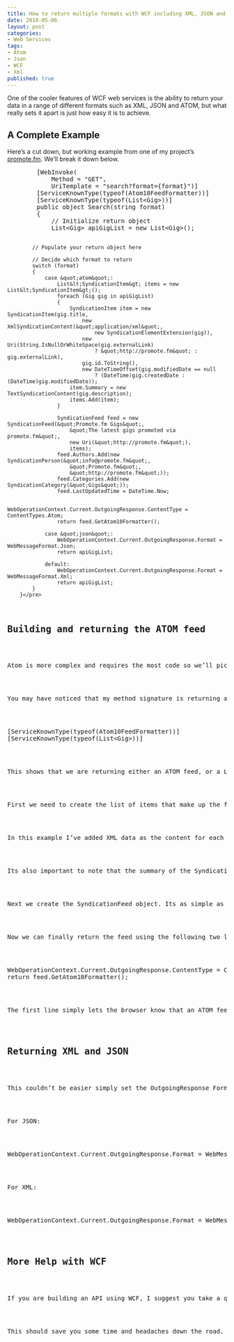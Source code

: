 ```yaml
---
title: How to return multiple formats with WCF including XML, JSON and ATOM
date: 2010-05-06
layout: post
categories:
- Web Services
tags:
- Atom
- Json
- WCF
- Xml
published: true
---
```


<p>One of the cooler features of WCF web services is the ability to return your data in a range of different formats such as XML, JSON and ATOM, but what really sets it apart is just how easy it is to achieve.</p>  
<h2>A Complete Example</h2>  
<p>Here’s a cut down, but working example from one of my project’s <a title="Promote.fm" href="http://promote.fm">promote.fm</a>. We’ll break it down below.</p>  
<pre class="prettyprint">        [WebInvoke(
            Method = &quot;GET&quot;,
            UriTemplate = &quot;search?format={format}&quot;)]
        [ServiceKnownType(typeof(Atom10FeedFormatter))]
        [ServiceKnownType(typeof(List&lt;Gig&gt;))]
        public object Search(string format)
        {
            // Initialize return object
            List&lt;Gig&gt; apiGigList = new List&lt;Gig&gt;();

            // Populate your return object here

            // Decide which format to return
            switch (format)
            {
                case &quot;atom&quot;:
                    List&lt;SyndicationItem&gt; items = new List&lt;SyndicationItem&gt;();
                    foreach (Gig gig in apiGigList)
                    {
                        SyndicationItem item = new SyndicationItem(gig.title,
                            new XmlSyndicationContent(&quot;application/xml&quot;,
                                new SyndicationElementExtension(gig)),
                            new Uri(String.IsNullOrWhiteSpace(gig.externalLink)
                                ? &quot;http://promote.fm&quot; : gig.externalLink),
                            gig.id.ToString(),
                            new DateTimeOffset(gig.modifiedDate == null
                                ? (DateTime)gig.createdDate : (DateTime)gig.modifiedDate));
                        item.Summary = new TextSyndicationContent(gig.description);
                        items.Add(item);
                    }

                    SyndicationFeed feed = new SyndicationFeed(&quot;Promote.fm Gigs&quot;,
                        &quot;The latest gigs promoted via promote.fm&quot;,
                        new Uri(&quot;http://promote.fm&quot;),
                        items);
                    feed.Authors.Add(new SyndicationPerson(&quot;info@promote.fm&quot;,
                        &quot;Promote.fm&quot;,
                        &quot;http://promote.fm&quot;));
                    feed.Categories.Add(new SyndicationCategory(&quot;Gigs&quot;));
                    feed.LastUpdatedTime = DateTime.Now;

                    WebOperationContext.Current.OutgoingResponse.ContentType = ContentTypes.Atom;
                    return feed.GetAtom10Formatter();

                case &quot;json&quot;:
                    WebOperationContext.Current.OutgoingResponse.Format = WebMessageFormat.Json;
                    return apiGigList;

                default:
                    WebOperationContext.Current.OutgoingResponse.Format = WebMessageFormat.Xml;
                    return apiGigList;
            }
        }</pre>

<h2>Building and returning the ATOM feed</h2>

<p>Atom is more complex and requires the most code so we’ll pick that apart first.</p>

<p>You may have noticed that my method signature is returning an “object” instead of anything meaningful. This needs to occur to return two different types from the one method. Which types will it return then? We define these in attributes just above the constructor like so:</p>

<pre class="prettyprint">[ServiceKnownType(typeof(Atom10FeedFormatter))]
[ServiceKnownType(typeof(List&lt;Gig&gt;))]</pre>

<p>This shows that we are returning either an ATOM feed, or a List of type Gig. For now lets look at the how we built the ATOM feed.</p>

<p>First we need to create the list of items that make up the feed, aka a List of type SyndicationItem. This is fairly straightforward, but there are a couple of things to note.</p>

<p>In this example I’ve added XML data as the content for each item using the XmlSyndicationContent class, you can also use TextSyndicationContent and UrlSyndicationContent, however you can also just use a string.</p>

<p>Its also important to note that the summary of the SyndicationItem must be of type TextSyndicationContent but you can just pass a string to the constructor of the TextSyndicationContent class anyway.</p>

<p>Next we create the SyndicationFeed object. Its as simple as entering some details into the constructor, along with the list of SyndicationItem’s we created earlier. You can also add some other information to the feed such as Authors, Categories and the time it was last updated.</p>

<p>Now we can finally return the feed using the following two lines of code:</p>

<pre class="prettyprint">WebOperationContext.Current.OutgoingResponse.ContentType = ContentTypes.Atom;
return feed.GetAtom10Formatter();</pre>

<p>The first line simply lets the browser know that an ATOM feed is coming their way, and the second line delivers.</p>

<h2>Returning XML and JSON</h2>

<p>This couldn’t be easier simply set the OutgoingResponse Format depending on which type you would like to return before you actually return the object.</p>

<p>For JSON:</p>

<pre class="prettyprint">WebOperationContext.Current.OutgoingResponse.Format = WebMessageFormat.Json;</pre>

<p>For XML:</p>

<pre class="prettyprint">WebOperationContext.Current.OutgoingResponse.Format = WebMessageFormat.Xml;</pre>

<h2>More Help with WCF</h2>

<p>If you are building an API using WCF, I suggest you take a quick look at my previous blog post, <a title="5 Lifesaving Tips for Creating a WCF RESTful API in .NET 4" href="http://http://benjii.me/2010/03/5-lifesaving-tips-for-creating-a-wcf-restful-api-in-net-4/">5 Lifesaving Tips for Creating a WCF RESTful API in .NET 4</a></p>

<p>This should save you some time and headaches down the road.</p>